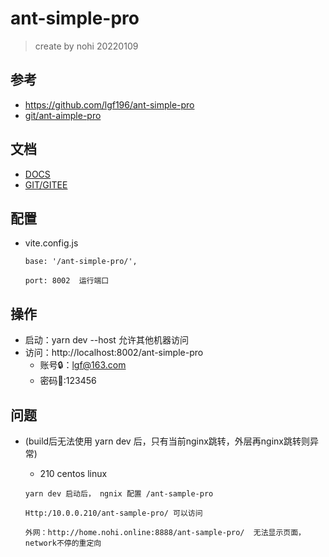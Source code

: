 # ant-simple-pro

> create by nohi 20220109

## 参考

* https://github.com/lgf196/ant-simple-pro
* [git/ant-aimple-pro](https://github.com/lgf196/ant-simple-pro)



## 文档

* [DOCS](http://blog.lgf196.top/ant-simple-pro-document/)
* [GIT/GITEE](https://github.com/lgf196/ant-simple-pro)



## 配置

* vite.config.js

  ```
  base: '/ant-simple-pro/',
  
  port: 8002  运行端口
  ```

## 操作

* 启动：yarn dev --host 允许其他机器访问
* 访问：http://localhost:8002/ant-simple-pro
  * 账号🔒：lgf@163.com
  * 密码🔑:123456



## 问题

* (build后无法使用 yarn dev 后，只有当前nginx跳转，外层再nginx跳转则异常)

  * 210 centos linux 

  ```
  yarn dev 启动后， ngnix 配置 /ant-sample-pro 
  
  Http:/10.0.0.210/ant-sample-pro/ 可以访问
  
  外网：http://home.nohi.online:8888/ant-sample-pro/  无法显示页面，network不停的重定向
  ```

  